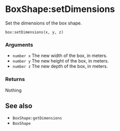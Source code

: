 <!--
category: reference
-->

BoxShape:setDimensions
===

Set the dimensions of the box shape.

    box:setDimensions(x, y, z)

### Arguments

- `number x` The new width of the box, in meters.
- `number y` The new height of the box, in meters.
- `number z` The new depth of the box, in meters.

### Returns

Nothing

See also
---

- `BoxShape:getDimensions`
- `BoxShape`
